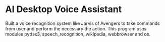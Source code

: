 # AI Desktop Voice Assistant
Built a voice recognition system like Jarvis of Avengers to take commands from user and perform the necessary the action. This program uses modules pyttsx3, speech_recognition, wikipedia, webbrowser and os.
